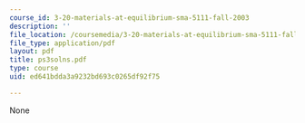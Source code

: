 ```yaml
---
course_id: 3-20-materials-at-equilibrium-sma-5111-fall-2003
description: ''
file_location: /coursemedia/3-20-materials-at-equilibrium-sma-5111-fall-2003/ed641bdda3a9232bd693c0265df92f75_ps3solns.pdf
file_type: application/pdf
layout: pdf
title: ps3solns.pdf
type: course
uid: ed641bdda3a9232bd693c0265df92f75

---
```

None